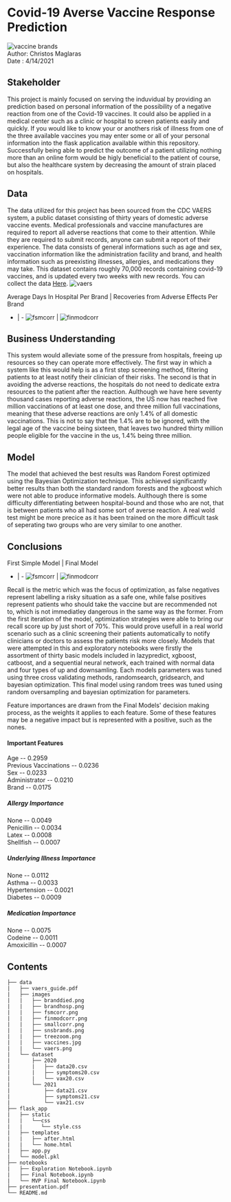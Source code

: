 # Covid-19 Averse Vaccine Response Prediction
![vaccine brands](data/images/vaccines.jpg)<br>
Author: Christos Maglaras<br>
Date : 4/14/2021
## Stakeholder
This project is mainly focused on serving the induvidual by providing an prediction based on personal information of the possibility of a negative reaction from one of the Covid-19 vaccines. It could also be applied in a medical center such as a clinic or hospital to screen patients easily and quickly. If you would like to know your or anothers risk of illness from one of the three available vaccines you may enter some or all of your personal information into the flask application available within this repository. Successfully being able to predict the outcome of a patient utilizing nothing more than an online form would be higly beneficial to the patient of course, but also the healthcare system by decreasing the amount of strain placed on hospitals. 

## Data

The data utilized for this project has been sourced from the CDC VAERS system, a public dataset consisting of thirty years of domestic adverse vaccine events. Medical professionals and vaccine manufactures are required to report all adverse reactions that come to their attention. While they are required to submit records, anyone can submit a report of their experience. The data consists of general informations such as age and sex, vaccination information like the administration facility and brand, and health information such as preexisting illnesses, allergies, and medications they may take. This dataset contains roughly 70,000 records containing covid-19 vaccines, and is updated every two weeks with new records. You can collect the data [Here](https://vaers.hhs.gov/data/datasets.html?).
![vaers](data/images/vaers.png)

Average Days In Hospital Per Brand | Recoveries from Adverse Effects Per Brand
- | - 
![fsmcorr](data/images/snsbrands.png) | ![finmodcorr](data/images/brandhosp.png)

## Business Understanding
This system would alleviate some of the pressure from hospitals, freeing up resources so they can operate more effectively. The first way in which a system like this would help is as a first step screening method, filtering patients to at least notify their clinician of their risks. The second is that in avoiding the adverse reactions, the hospitals do not need to dedicate extra resources to the patient after the reaction. Aulthough we have here seventy thousand cases reporting adverse reactions, the US now has reached five million vaccinations of at least one dose, and three million full vaccinations, meaning that these adverse reactions are only 1.4% of all domestic vaccinations. This is not to say that the 1.4% are to be ignored, with the legal age of the vaccine being sixteen, that leaves two hundred thirty million people eligible for the vaccine in the us, 1.4% being three million.

## Model

The model that achieved the best results was Random Forest optimized using the Bayesian Optimization technique. This achieved significantly better results than both the standard random forests and the xgboost which were not able to produce informative models. Aulthough there is some difficulty differentiating between hospital-bound and those who are not, that is between patients who all had some sort of averse reaction. A real wold test might be more precice as it has been trained on the more difficult task of seperating two groups who are very similar to one another. 

## Conclusions
First Simple Model | Final Model
- | - 
![fsmcorr](data/images/fsmcorr.png) | ![finmodcorr](data/images/finmodcorr.png)

Recall is the metric which was the focus of optimization, as false negatives represent labelling a risky situation as a safe one, while false positives represent patients who should take the vaccine but are recommended not to, which is not immediatley dangerous in the same way as the former. From the first iteration of the model, optimization strategies were able to bring our recall score up by just short of 70%. This would prove usefull in a real world scenario such as a clinic screening their patients automatically to notify clinicians or doctors to assess the patients risk more closely. Models that were attempted in this and exploratory notebooks were firstly the assortment of thirty basic models included in lazypredict, xgboost, catboost, and a sequential neural network, each trained with normal data and four types of up and downsamling. Each models parameters was tuned using three cross validating methods, randomsearch, gridsearch, and bayesian optimization. This final model using random trees was tuned using random oversampling and bayesian optimization for parameters.

Feature importances are drawn from the Final Models' decision making process, as the weights it applies to each feature. Some of these features may be a negative impact but is represented with a positive, such as the nones.
#### Important Features
Age -- 0.2959 <br>
Previous Vaccinations -- 0.0236<br>
Sex -- 0.0233<br>
Administrator -- 0.0210<br>
Brand --  0.0175<br>
##### Allergy Importance
None -- 0.0049<br>
Penicillin  -- 0.0034<br>
Latex -- 0.0008<br>
Shellfish -- 0.0007<br>
##### Underlying Illness Importance
None -- 0.0112<br>
Asthma -- 0.0033<br>
Hypertension -- 0.0021<br>
Diabetes -- 0.0009<br>
##### Medication Importance
None -- 0.0075<br>
Codeine  -- 0.0011<br>
Amoxicillin -- 0.0007<br>

## Contents
```
├── data
|   ├── vaers_guide.pdf
|   ├── images
|   |   ├── branddied.png
|   |   ├── brandhosp.png
|   |   ├── fsmcorr.png
|   |   ├── finmodcorr.png
|   |   ├── smallcorr.png
|   |   ├── snsbrands.png
|   |   ├── treezoom.png
|   |   ├── vaccines.jpg
|   |   └── vaers.png
|   └── dataset
|       ├── 2020
|       |   ├── data20.csv
|       |   ├── symptoms20.csv
|       |   └── vax20.csv
|       └── 2021
|           ├── data21.csv
|           ├── symptoms21.csv
|           └── vax21.csv
├── flask_app
|   ├── static
|   |   └──css
|   |      └── style.css
|   ├── templates
|   |   ├── after.html
|   |   └── home.html
|   ├── app.py
|   └── model.pkl
├── notebooks
|   ├── Exploration Notebook.ipynb
|   ├── Final Notebook.ipynb
|   └── MVP Final Notebook.ipynb
├── presentation.pdf
└── README.md
```
